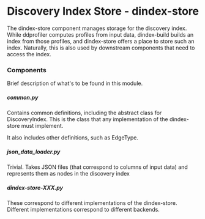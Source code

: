 # Discovery Index Store - dindex-store

The dindex-store component manages storage for the discovery index. While
ddprofiler computes profiles from input data, dindex-build builds an index from
those profiles, and dindex-store offers a place to store such an index.
Naturally, this is also used by downstream components that need to access the
index.

### Components

Brief description of what's to be found in this module.

##### common.py

Contains common definitions, including the abstract class for DiscoveryIndex. This is the class
that any implementation of the dindex-store must implement.

It also includes other definitions, such as EdgeType.

##### json_data_loader.py

Trivial. Takes JSON files (that correspond to columns of input data) and represents them as
nodes in the discovery index

##### dindex-store-XXX.py

These correspond to different implementations of the dindex-store. Different implementations
correspond to different backends.
